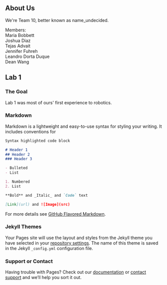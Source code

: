 ## About Us
<p>
We're Team 10, better known as name_undecided.


Members: <br>
Maria Bobbett <br>
Joshua Diaz <br>
Tejas Advait <br>
Jennifer Fuhreh <br>
Leandro Dorta Duque <br>
Dean Wang <br>
</p>

## Lab 1
### The Goal

Lab 1 was most of ours' first experience to robotics.
### Markdown

Markdown is a lightweight and easy-to-use syntax for styling your writing. It includes conventions for

```markdown
Syntax highlighted code block

# Header 1
## Header 2
### Header 3

- Bulleted
- List

1. Numbered
2. List

**Bold** and _Italic_ and `Code` text

[Link](url) and ![Image](src)
```

For more details see [GitHub Flavored Markdown](https://guides.github.com/features/mastering-markdown/).

### Jekyll Themes

Your Pages site will use the layout and styles from the Jekyll theme you have selected in your [repository settings](https://github.com/DeanWang043/Team10/settings). The name of this theme is saved in the Jekyll `_config.yml` configuration file.

### Support or Contact

Having trouble with Pages? Check out our [documentation](https://help.github.com/categories/github-pages-basics/) or [contact support](https://github.com/contact) and we’ll help you sort it out.
